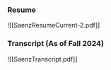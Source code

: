 <h3>Resume</h3>

![[SaenzResumeCurrent-2.pdf]]

<h3>Transcript (As of Fall 2024)</h3>

![[SaenzTranscript.pdf]]
